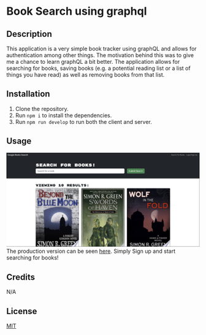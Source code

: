 # Book Search using graphql

## Description
This application is a very simple book tracker using graphQL and allows for authentication among other things. The motivation behind this was to give me a chance to learn graphQL a bit better. The application allows for searching for books, saving books (e.g. a potential reading list or a list of things you have read) as well as removing books from that list.

## Installation

1. Clone the repository.
2. Run ```npm i``` to install the dependencies.
3. Run ```npm run develop``` to run both the client and server.


## Usage
![Screenshot of a successful book search](readme-images/screenshot.png)
The production version can be seen [here](https://graph-ql-book-search-engine.onrender.com). Simply Sign up and start searching for books!

## Credits

N/A

## License
[MIT](https://choosealicense.com/licenses/mit/)
